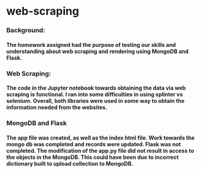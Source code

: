 # web-scraping

### Background:
#### The homework assigned had the purpose of testing our skills and understanding about web scraping and rendering using MongoDB and Flask.

### Web Scraping:
#### The code in the Jupyter notebook towards obtaining the data via web scraping is functional. I ran into some difficulties in using splinter vs selenium. Overall, both libraries were used in some way to obtain the information needed from the websites.

### MongoDB and Flask
#### The app file was created, as well as the index html file. Work towards the mongo db was completed and records were updated. Flask was not completed. The modification of the app.py file did not result in access to the objects in the MongoDB. This could have been due to incorrect dictionary built to upload collection to MongoDB.
